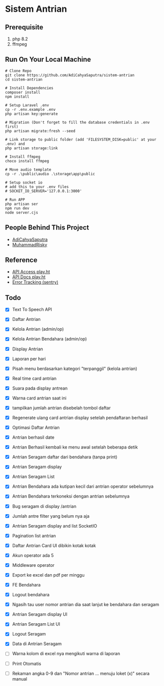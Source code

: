 # Sistem Antrian

## Prerequisite

1. php 8.2
2. ffmpeg

## Run On Your Local Machine

```
# Clone Repo
git clone https://github.com/AdiCahyaSaputra/sistem-antrian
cd sistem-antrian

# Install Dependencies
composer install
npm install

# Setup Laravel .env
cp -r .env.example .env
php artisan key:generate

# Migration (Don't forget to fill the database credentials in .env first)
php artisan migrate:fresh --seed

# Link storage to public folder (add 'FILESYSTEM_DISK=public' at your .env) and
php artisan storage:link

# Install ffmpeg
choco install ffmpeg

# Move audio template
cp -r .\public\audio .\storage\app\public

# Setup socket io
# add this to your .env files
# SOCKET_IO_SERVER='127.0.0.1:3000'

# Run APP
php artisan ser
npm run dev
node server.cjs
```

## People Behind This Project

- [AdiCahyaSaputra](https://github.com/AdiCahyaSaputra)
- [MuhammadRisky](https://github.com/dante-heisenberg)

## Reference

- [API Access play.ht](https://play.ht/app/api-access)
- [API Docs play.ht](https://docs.play.ht/reference/api-getting-started)
- [Error Tracking (sentry)](https://docs.sentry.io/platforms/php/guides/laravel/)

## Todo

- [x] Text To Speech API
- [x] Daftar Antrian
- [x] Kelola Antrian (admin/op)
- [x] Kelola Antrian Bendahara (admin/op)
- [x] Display Antrian
- [x] Laporan per hari
- [x] Pisah menu berdasarkan kategori "terpanggil" (kelola antrian)
- [x] Real time card antrian
- [x] Suara pada display antrean
- [x] Warna card antrian saat ini
- [x] tampilkan jumlah antrian disebelah tombol daftar
- [x] Regenerate ulang card antrian display setelah pendaftaran berhasil
- [x] Optimasi Daftar Antrian
- [x] Antrian berhasil date
- [x] Antrian Berhasil kembali ke menu awal setelah beberapa detik
- [x] Antrian Seragam daftar dari bendahara (tanpa print)
- [x] Antrian Seragam display
- [x] Antrian Seragam List
- [x] Antrian Bendahara ada kutipan kecil dari antrian operator sebelumnya
- [x] Antrian Bendahara terkoneksi dengan antrian sebelumnya
- [x] Bug seragam di display /antrian
- [x] Jumlah antre filter yang belum nya aja
- [x] Antrian Seragam display and list SocketIO
- [x] Pagination list antrian
- [x] Daftar Antrian Card UI dibikin kotak kotak
- [x] Akun operator ada 5
- [x] Middleware operator
- [x] Export ke excel dan pdf per minggu
- [x] FE Bendahara
- [x] Logout bendahara
- [x] Ngasih tau user nomor antrian dia saat lanjut ke bendahara dan seragam
- [x] Antrian Seragam display UI
- [x] Antrian Seragam List UI
- [x] Logout Seragam
- [x] Data di Antrian Seragam
- [ ] Warna kolom di excel nya mengikuti warna di laporan
- [ ] Print Otomatis

- [ ] Rekaman angka 0-9 dan "Nomor antrian ... menuju loket (x)" secara manual
